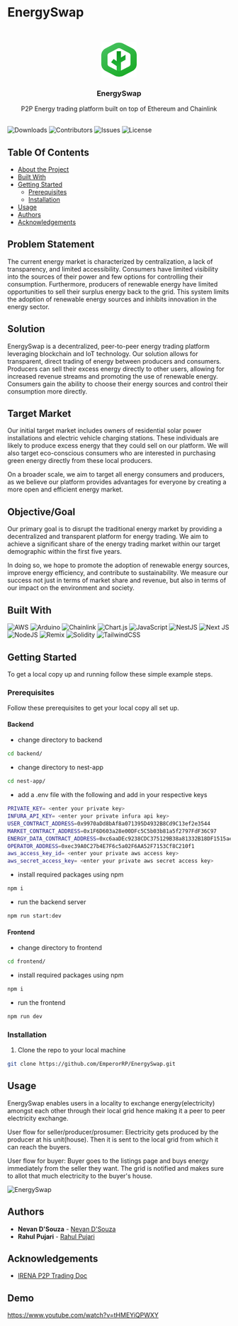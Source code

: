 # EnergySwap


<br/>
<p align="center">
  <a href=#>
    <img src="frontend/public/Logo.svg" alt="Logo" width="80" height="80">
  </a>

  <h3 align="center">EnergySwap</h3>

  <p align="center">
    P2P Energy trading platform built on top of Ethereum and Chainlink
    <br/>
    <br/>
  </p>
</p>

![Downloads](https://img.shields.io/github/downloads/ShaanCoding/ReadME-Generator/total) ![Contributors](https://img.shields.io/github/contributors/ShaanCoding/ReadME-Generator?color=dark-green) ![Issues](https://img.shields.io/github/issues/ShaanCoding/ReadME-Generator) ![License](https://img.shields.io/github/license/ShaanCoding/ReadME-Generator) 

## Table Of Contents

* [About the Project](#about-the-project)
* [Built With](#built-with)
* [Getting Started](#getting-started)
  * [Prerequisites](#prerequisites)
  * [Installation](#installation)
* [Usage](#usage)
* [Authors](#authors)
* [Acknowledgements](#acknowledgements)

## Problem Statement

The current energy market is characterized by centralization, a lack of transparency, and limited accessibility. Consumers have limited visibility into the sources of their power and few options for controlling their consumption. Furthermore, producers of renewable energy have limited opportunities to sell their surplus energy back to the grid. This system limits the adoption of renewable energy sources and inhibits innovation in the energy sector.

## Solution

EnergySwap is a decentralized, peer-to-peer energy trading platform leveraging blockchain and IoT technology. Our solution allows for transparent, direct trading of energy between producers and consumers. Producers can sell their excess energy directly to other users, allowing for increased revenue streams and promoting the use of renewable energy. Consumers gain the ability to choose their energy sources and control their consumption more directly.

## Target Market

Our initial target market includes owners of residential solar power installations and electric vehicle charging stations. These individuals are likely to produce excess energy that they could sell on our platform. We will also target eco-conscious consumers who are interested in purchasing green energy directly from these local producers.

On a broader scale, we aim to target all energy consumers and producers, as we believe our platform provides advantages for everyone by creating a more open and efficient energy market.

## Objective/Goal

Our primary goal is to disrupt the traditional energy market by providing a decentralized and transparent platform for energy trading. We aim to achieve a significant share of the energy trading market within our target demographic within the first five years.

In doing so, we hope to promote the adoption of renewable energy sources, improve energy efficiency, and contribute to sustainability. We measure our success not just in terms of market share and revenue, but also in terms of our impact on the environment and society.

## Built With

![AWS](https://img.shields.io/badge/AWS-%23FF9900.svg?style=for-the-badge&logo=amazon-aws&logoColor=white)
![Arduino](https://img.shields.io/badge/-Arduino-00979D?style=for-the-badge&logo=Arduino&logoColor=white)
![Chainlink](https://img.shields.io/badge/Chainlink-375BD2?style=for-the-badge&logo=Chainlink&logoColor=white)
![Chart.js](https://img.shields.io/badge/chart.js-F5788D.svg?style=for-the-badge&logo=chart.js&logoColor=white)
![JavaScript](https://img.shields.io/badge/javascript-%23323330.svg?style=for-the-badge&logo=javascript&logoColor=%23F7DF1E)
![NestJS](https://img.shields.io/badge/nestjs-%23E0234E.svg?style=for-the-badge&logo=nestjs&logoColor=white)
![Next JS](https://img.shields.io/badge/Next-black?style=for-the-badge&logo=next.js&logoColor=white)
![NodeJS](https://img.shields.io/badge/node.js-6DA55F?style=for-the-badge&logo=node.js&logoColor=white)
![Remix](https://img.shields.io/badge/remix-%23000.svg?style=for-the-badge&logo=remix&logoColor=white)
![Solidity](https://img.shields.io/badge/Solidity-%23363636.svg?style=for-the-badge&logo=solidity&logoColor=white)
![TailwindCSS](https://img.shields.io/badge/tailwindcss-%2338B2AC.svg?style=for-the-badge&logo=tailwind-css&logoColor=white)

## Getting Started

To get a local copy up and running follow these simple example steps.

### Prerequisites

Follow these prerequisites to get your local copy all set up.

#### Backend
- change directory to backend
```sh
cd backend/
```
- change directory to nest-app
```sh
cd nest-app/
```
- add a .env file with the following and add in your respective keys
```sh
PRIVATE_KEY= <enter your private key>
INFURA_API_KEY= <enter your private infura api key>
USER_CONTRACT_ADDRESS=0x9970aDd8bAf8a071395D4932B8Cd9C13ef2e3544
MARKET_CONTRACT_ADDRESS=0x1F6D603a28e00DFc5C5b03b81a5f2797FdF36C97
ENERGY_DATA_CONTRACT_ADDRESS=0xc6aaDEc9238CDC375129B38a81332B18DF1515ae
OPERATOR_ADDRESS=0xec39A0C27b4E7F6c5a02F6AA52F7153Cf8C210f1
aws_access_key_id= <enter your private aws access key>
aws_secret_access_key= <enter your private aws secret access key>
```
- install required packages using npm
```sh
npm i
```
- run the backend server
```sh
npm run start:dev
```

#### Frontend
- change directory to frontend
```sh
cd frontend/
```
- install required packages using npm
```sh
npm i
```
- run the frontend
```sh
npm run dev
```

### Installation

1. Clone the repo to your local machine

```sh
git clone https://github.com/EmperorRP/EnergySwap.git
```

## Usage

EnergySwap enables users in a locality to exchange energy(electricity) amongst each other through their local grid hence making it a peer to peer electricity exchange.

User flow for seller/producer/prosumer: Electricity gets produced by the producer at his unit(house). Then it is sent to the local grid from which it can reach the buyers.

User flow for buyer: Buyer goes to the listings page and buys energy immediately from the seller they want. The grid is notified and makes sure to allot that much electricity to the buyer's house.

![EnergySwap](https://media.giphy.com/media/v1.Y2lkPTc5MGI3NjExNjZjMmM2Yzk0NWVlZGEwYTg0M2MxOWQ0YmVhNDMzNDY1ZTg4NjQ4MiZlcD12MV9pbnRlcm5hbF9naWZzX2dpZklkJmN0PWc/B2AKBVfgc4XjjsXkuv/giphy.gif)

## Authors

* **Nevan D'Souza** - [Nevan D'Souza](https://github.com/nevan-dsouza/)
* **Rahul Pujari** - [Rahul Pujari](https://github.com/EmperorRP/)

## Acknowledgements
* [IRENA P2P Trading Doc](https://www.irena.org/-/media/Files/IRENA/Agency/Publication/2020/Jul/IRENA_Peer-to-peer_electricity_trading_2020.pdf?la=en&hash=AB7E0CFED5A51CFD75EB2CC1FB635B64329BB439)

## Demo

https://www.youtube.com/watch?v=tHMEYiQPWXY

